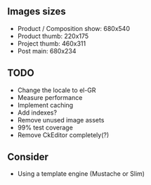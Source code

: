 Images sizes
------------------
* Product / Composition show:  680x540
* Product thumb: 220x175
* Project thumb: 460x311
* Post main: 680x234

TODO
------------------------
* Change the locale to el-GR
* Measure performance
* Implement caching
* Add indexes?
* Remove unused image assets
* 99% test coverage
* Remove CkEditor completely(?)

Consider
--------------------
* Using a template engine (Mustache or Slim)